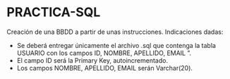 # PRACTICA-SQL

Creación de una BBDD a partir de unas instrucciones. Indicaciones dadas:

- Se deberá entregar únicamente el archivo .sql que contenga la tabla USUARIO con los campos ID, NOMBRE, APELLIDO, EMAIL ”.
- El campo ID será la Primary Key, autoincrementado.
- Los campos NOMBRE, APELLIDO, EMAIL serán Varchar(20).
